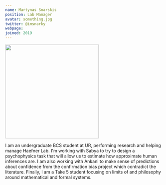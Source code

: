 ```yaml
---
name: Martynas Snarskis
position: Lab Manager
avatar: something.jpg
twitter: @imsnarky
webpage:
joined: 2019
---
```


<img width="300" src="{{site.baseurl}}/images/people/{{page.avatar}}" data-action="zoom">

I am an undergraduate BCS student at UR, performing research and helping manage Haefner Lab. I'm working with Sabya to try to design a psychophysics task that will allow us to estimate how approximate human inferences are. I am also working with Ankani to make sense of predictions about confidence from the confirmation bias project which contradict the literature. Finally, I am a Take 5 student focusing on limits of and philosophy around mathematical and formal systems. 

